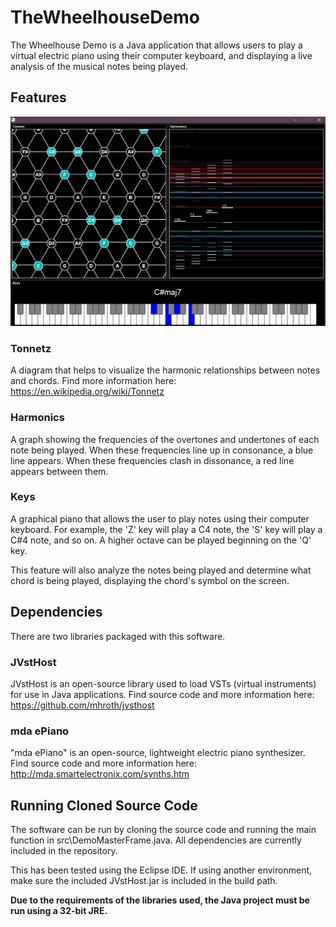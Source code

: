 # TheWheelhouseDemo

The Wheelhouse Demo is a Java application that allows users to play a virtual electric piano using their computer keyboard, and displaying a live analysis of the musical notes being played.

## Features

![Application Screenshot](/images/readme1.png)

### Tonnetz

A diagram that helps to visualize the harmonic relationships between notes and chords. Find more information here: https://en.wikipedia.org/wiki/Tonnetz

### Harmonics

A graph showing the frequencies of the overtones and undertones of each note being played. When these frequencies line up in consonance, a blue line appears. When these frequencies clash in dissonance, a red line appears between them.

### Keys

A graphical piano that allows the user to play notes using their computer keyboard. For example, the 'Z' key will play a C4 note, the 'S' key will play a C#4 note, and so on. A higher octave can be played beginning on the 'Q' key.

This feature will also analyze the notes being played and determine what chord is being played, displaying the chord's symbol on the screen.

## Dependencies

There are two libraries packaged with this software.

### JVstHost

JVstHost is an open-source library used to load VSTs (virtual instruments) for use in Java applications. Find source code and more information here: https://github.com/mhroth/jvsthost

### mda ePiano

"mda ePiano" is an open-source, lightweight electric piano synthesizer. Find source code and more information here: http://mda.smartelectronix.com/synths.htm

## Running Cloned Source Code

The software can be run by cloning the source code and running the main function in src\DemoMasterFrame.java. All dependencies are currently included in the repository.

This has been tested using the Eclipse IDE. If using another environment, make sure the included JVstHost.jar is included in the build path.

**Due to the requirements of the libraries used, the Java project must be run using a 32-bit JRE.**
